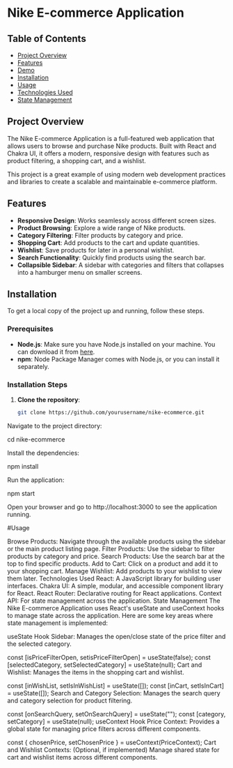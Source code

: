 # Nike E-commerce Application


## Table of Contents

- [Project Overview](#project-overview)
- [Features](#features)
- [Demo](#demo)
- [Installation](#installation)
- [Usage](#usage)
- [Technologies Used](#technologies-used)
- [State Management](#state-management)

## Project Overview

The Nike E-commerce Application is a full-featured web application that allows users to browse and purchase Nike products. Built with React and Chakra UI, it offers a modern, responsive design with features such as product filtering, a shopping cart, and a wishlist.

This project is a great example of using modern web development practices and libraries to create a scalable and maintainable e-commerce platform.

## Features

- **Responsive Design**: Works seamlessly across different screen sizes.
- **Product Browsing**: Explore a wide range of Nike products.
- **Category Filtering**: Filter products by category and price.
- **Shopping Cart**: Add products to the cart and update quantities.
- **Wishlist**: Save products for later in a personal wishlist.
- **Search Functionality**: Quickly find products using the search bar.
- **Collapsible Sidebar**: A sidebar with categories and filters that collapses into a hamburger menu on smaller screens.


## Installation

To get a local copy of the project up and running, follow these steps.

### Prerequisites

- **Node.js**: Make sure you have Node.js installed on your machine. You can download it from [here](https://nodejs.org/).
- **npm**: Node Package Manager comes with Node.js, or you can install it separately.

### Installation Steps

1. **Clone the repository**:

   ```bash
   git clone https://github.com/yourusername/nike-ecommerce.git
Navigate to the project directory:


cd nike-ecommerce

Install the dependencies:

npm install

Run the application:

npm start

Open your browser and go to http://localhost:3000 to see the application running.

#Usage

Browse Products: Navigate through the available products using the sidebar or the main product listing page.
Filter Products: Use the sidebar to filter products by category and price.
Search Products: Use the search bar at the top to find specific products.
Add to Cart: Click on a product and add it to your shopping cart.
Manage Wishlist: Add products to your wishlist to view them later.
Technologies Used
React: A JavaScript library for building user interfaces.
Chakra UI: A simple, modular, and accessible component library for React.
React Router: Declarative routing for React applications.
Context API: For state management across the application.
State Management
The Nike E-commerce Application uses React's useState and useContext hooks to manage state across the application. Here are some key areas where state management is implemented:

useState Hook
Sidebar: Manages the open/close state of the price filter and the selected category.


const [isPriceFilterOpen, setisPriceFilterOpen] = useState(false);
const [selectedCategory, setSelectedCategory] = useState(null);
Cart and Wishlist: Manages the items in the shopping cart and wishlist.

const [inWishList, setIsInWishList] = useState([]);
const [inCart, setIsInCart] = useState([]);
Search and Category Selection: Manages the search query and category selection for product filtering.


const [onSearchQuery, setOnSearchQuery] = useState("");
const [category, setCategory] = useState(null);
useContext Hook
Price Context: Provides a global state for managing price filters across different components.

const { chosenPrice, setChosenPrice } = useContext(PriceContext);
Cart and Wishlist Contexts: (Optional, if implemented) Manage shared state for cart and wishlist items across different components.
